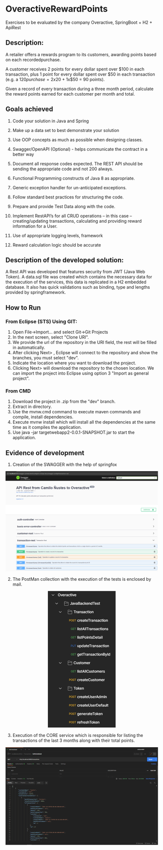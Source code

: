 # OveractiveRewardPoints
Exercises to be evaluated by the company Overactive, SpringBoot  + H2 + ApiRest

## Description:
A retailer offers a rewards program to its customers, awarding points based on each recordedpurchase.

A customer receives 2 points for every dollar spent over $100 in each transaction, plus 1 point for every dollar spent over $50 in each transaction (e.g. a $120 purchase = 2x$20 + 1x$50 = 90 points).

Given a record of every transaction during a three month period, calculate the reward points earned for each customer per month and total.

## Goals achieved
1. Code your solution in Java and Spring
2. Make up a data set to best demonstrate your solution
3. Use OOP concepts as much as possible when designing classes.
4. Swagger/OpenAPI (Optional) - helps communicate the contract in a better way
5. Document all response codes expected. The REST API should be sending the appropriate code and not 200 always.
6. Functional Programming constructs of Java 8 as appropriate.
7. Generic exception handler for un-anticipated exceptions.

8. Follow standard best practices for structuring the code.
9. Prepare and provide Test Data along with the code.
10. Implement RestAPI’s for all CRUD operations – in this case – creating/updating transactions, calculating and providing reward information for a User.
11. Use of appropriate logging levels, framework
12. Reward calculation logic should be accurate

## Description of the developed solution:
A Rest API was developed that features security from JWT (Java Web Token). A data.sql file was created which contains the necessary data for the execution of the services, this data is replicated in a H2 embedded database. It also has quick validations such as binding, type and lengths provided by springframework.

## How to Run
### From Eclipse (STS) Using GIT:
1. Open File->Import... and select Git->Git Projects
2. In the next screen, select "Clone URI".
3. We provide the url of the repository in the URI field, the rest will be filled in automatically.
4. After clicking Next> , Eclipse will connect to the repository and show the branches, you must select "dev".
5. Indicate the location where you want to download the project.
6. Clicking Next> will download the repository to the chosen location. We can import the project into Eclipse using option 3 "Import as general project".

### From CMD
1. Download the project in .zip from the "dev" branch.
2. Extract in directory.
3. Use the mvnw.cmd command to execute maven commands and compile, install dependencies.
4. Execute mvnw install which will install all the dependencies at the same time as it compiles the application.
5. Use java -jar targetwebapp2-0.0.1-SNAPSHOT.jar to start the application.

## Evidence of development
1. Creation of the SWAGGER with the help of springfox
<p align="center"><img src="Images/SwaggerDemostration.png"></p>

2. The PostMan collection with the execution of the tests is enclosed by mail.
<p align="center"><img src="Images/CollectionPostmanCollection.png"></p>

3. Execution of the CORE service which is responsible for listing the transactions of the last 3 months along with their total points.
<p align="center"><img src="Images/PostmanListPoints.png"></p>
